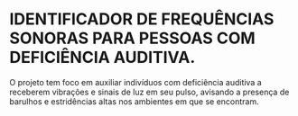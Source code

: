 <!DOCTYPE html>
<html lang="pt-BR">
<head>
    <meta charset="UTF-8">
    <meta name="viewport" content="width=device-width, initial-scale=1.0">
    <title>TCC</title>
</head>
<body>
    <h1>IDENTIFICADOR DE FREQUÊNCIAS SONORAS PARA PESSOAS COM DEFICIÊNCIA AUDITIVA.
</h1>
<p>O projeto tem foco em auxiliar indivíduos com deficiência auditiva a receberem vibrações e sinais de luz em seu pulso, avisando a presença de barulhos e estridências altas nos ambientes em que se encontram. 
</p>
    
</body>
</html>
